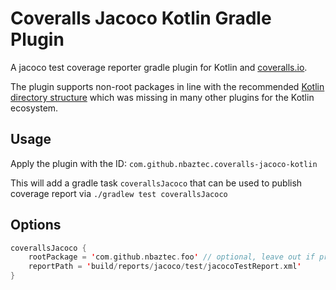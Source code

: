 # Coveralls Jacoco Kotlin Gradle Plugin
A jacoco test coverage reporter gradle plugin for Kotlin and [coveralls.io](https://coveralls.io).

The plugin supports non-root packages in line with the recommended [Kotlin directory structure](https://kotlinlang.org/docs/reference/coding-conventions.html#directory-structure) 
which was missing in many other plugins for the Kotlin ecosystem. 

## Usage
Apply the plugin with the ID: `com.github.nbaztec.coveralls-jacoco-kotlin`

This will add a gradle task `coverallsJacoco` that can be used to publish coverage report via `./gradlew test coverallsJacoco`

## Options
```kotlin
coverallsJacoco {
    rootPackage = 'com.github.nbaztec.foo' // optional, leave out if project has java directory structure  
    reportPath = 'build/reports/jacoco/test/jacocoTestReport.xml'
}
```